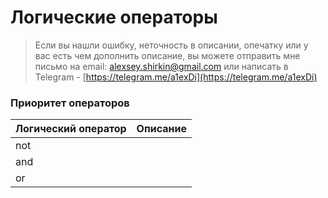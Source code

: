 # Логические операторы

> Если вы нашли ошибку, неточность в описании, опечатку или у вас есть чем дополнить описание, вы можете отправить мне письмо на email: alexsey.shirkin@gmail.com или написать в Telegram - [https://telegram.me/a1exDi](https://telegram.me/a1exDi)

### Приоритет операторов

| Логический оператор | Описание |
| :--- | :--- |
| not |  |
| and |  |
| or |  |



